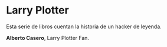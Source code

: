 # Larry Plotter

Esta serie de libros cuentan la historia de un hacker de leyenda.

**Alberto Casero**, Larry Plotter Fan.

